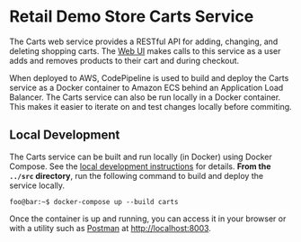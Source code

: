 # Retail Demo Store Carts Service

The Carts web service provides a RESTful API for adding, changing, and deleting shopping carts. The [Web UI](../web-ui) makes calls to this service as a user adds and removes products to their cart and during checkout.

When deployed to AWS, CodePipeline is used to build and deploy the Carts service as a Docker container to Amazon ECS behind an Application Load Balancer. The Carts service can also be run locally in a Docker container. This makes it easier to iterate on and test changes locally before commiting.

## Local Development

The Carts service can be built and run locally (in Docker) using Docker Compose. See the [local development instructions](../) for details. **From the `../src` directory**, run the following command to build and deploy the service locally.

```console
foo@bar:~$ docker-compose up --build carts
```

Once the container is up and running, you can access it in your browser or with a utility such as [Postman](https://www.postman.com/) at [http://localhost:8003](http://localhost:8003).
